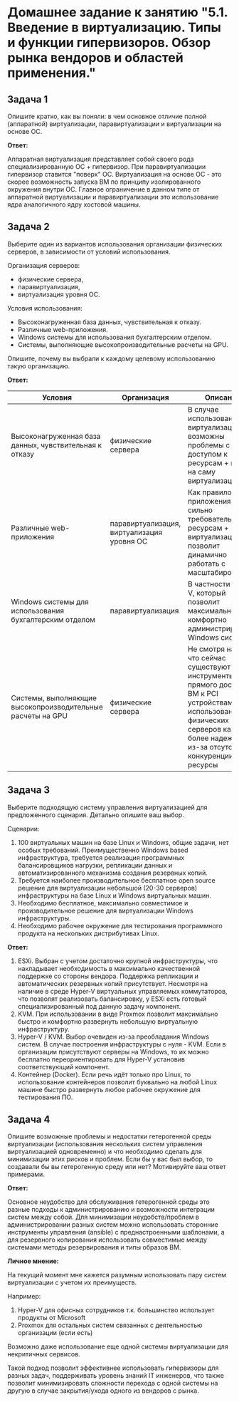 # Домашнее задание к занятию "5.1. Введение в виртуализацию. Типы и функции гипервизоров. Обзор рынка вендоров и областей применения."

## Задача 1

Опишите кратко, как вы поняли: в чем основное отличие полной (аппаратной) виртуализации, паравиртуализации и виртуализации на основе ОС.

**Ответ:**

Аппаратная виртуализация представляет собой своего рода специализированную ОС + гипервизор.
При паравиртуализации гипервизор ставится "поверх" ОС.
Виртуализация на основе ОС - это скорее возможность запуска ВМ по принципу изолированного окружения внутри ОС. Главное ограничение в данном типе от аппаратной виртуализации и паравиртуализации это использование ядра аналогичного ядру хостовой машины.

## Задача 2

Выберите один из вариантов использования организации физических серверов, в зависимости от условий использования.

Организация серверов:
- физические сервера,
- паравиртуализация,
- виртуализация уровня ОС.

Условия использования:
- Высоконагруженная база данных, чувствительная к отказу.
- Различные web-приложения.
- Windows системы для использования бухгалтерским отделом.
- Системы, выполняющие высокопроизводительные расчеты на GPU.

Опишите, почему вы выбрали к каждому целевому использованию такую организацию.

**Ответ:**

Условия|Организация|Описание
---|---|---
Высоконагруженная база данных, чувствительная к отказу|физические сервера|В случае использования виртуализации возможны проблемы с доступом к ресурсам + потери на саму виртуализацию
Различные web-приложения|паравиртуализация, виртуализация уровня ОС|Как правило web-приложения не сильно требовательны к ресурсам + виртуализация позволит динамично работать с масштабированием
Windows системы для использования бухгалтерским отделом|паравиртуализация|В частности Hyper-V, который позволит максимально комфортно администрировать Windows системы
Системы, выполняющие высокопроизводительные расчеты на GPU|физические сервера|Не смотря на то, что сейчас существуют инструменты прямого доступа ВМ к PCI устройствам, использование физических серверов кажется более надежным из-за отсутствия конкуренции за ресурсы

## Задача 3

Выберите подходящую систему управления виртуализацией для предложенного сценария. Детально опишите ваш выбор.

Сценарии:

1. 100 виртуальных машин на базе Linux и Windows, общие задачи, нет особых требований. Преимущественно Windows based инфраструктура, требуется реализация программных балансировщиков нагрузки, репликации данных и автоматизированного механизма создания резервных копий.
2. Требуется наиболее производительное бесплатное open source решение для виртуализации небольшой (20-30 серверов) инфраструктуры на базе Linux и Windows виртуальных машин.
3. Необходимо бесплатное, максимально совместимое и производительное решение для виртуализации Windows инфраструктуры.
4. Необходимо рабочее окружение для тестирования программного продукта на нескольких дистрибутивах Linux.

**Ответ:**

1. ESXi. Выбран с учетом достаточно крупной инфраструктуры, что накладывает необходимость в максимально качественной поддержке со стороны вендора. Поддержка репликации и автоматических резервных копий присутствует. Несмотря на наличие в среде Hyper-V виртуальных управляемых коммутаторов, что позволят реализовать балансировку, у ESXi есть готовый специализированный под данную задачу компонент.
2. KVM. При использовании в виде Proxmox позволит максимально быстро и комфортно развернуть небольшую виртуальную инфраструктуру.
3. Hyper-V / KVM. Выбор очевиден из-за преобладания Windows систем. В случае построения инфраструктуры с нуля - KVM. Если в организации присутствуют серверы на Windows, то их можно бесплатно переориентировать для Hyper-V установив соответствующий компонент.
4. Контейнер (Docker). Если речь идёт только про Linux, то использование контейнеров позволит буквально на любой Linux машине быстро развернуть любое рабочее окружение для тестирования ПО.

## Задача 4

Опишите возможные проблемы и недостатки гетерогенной среды виртуализации (использования нескольких систем управления виртуализацией одновременно) и что необходимо сделать для минимизации этих рисков и проблем. Если бы у вас был выбор, то создавали бы вы гетерогенную среду или нет? Мотивируйте ваш ответ примерами.

**Ответ:**

Основное неудобство для обслуживания гетерогенной среды это разные подходы к администрированию и возможности интеграции систем между собой.
Для минимизации неудобств/проблем в администрировании разных систем можно использовать сторонние инструменты управления (ansible) с преднастроенными шаблонами, а для резервного копирования использовать совместимые между системами методы резервирования и типы образов ВМ.

**Личное мнение:**

На текущий момент мне кажется разумным использовать пару систем виртуализации с учетом их преимуществ.

Например:
1. Hyper-V для офисных сотрудников т.к. большинство использует продукты от Microsoft
2. Proxmox для остальных систем связанных с деятельностью организации (если есть)

Возможно даже использование еще одной системы виртуализации для некритичных сервисов.

Такой подход позволит эффективнее использовать гипервизоры для разных задач, поддерживать уровень знаний IT инженеров, что также позволит минимизировать сложности перехода с одной системы на другую в случае закрытия/ухода одного из вендоров с рынка.
